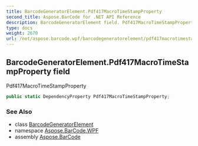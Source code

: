 ```yaml
---
title: BarcodeGeneratorElement.Pdf417MacroTimeStampProperty
second_title: Aspose.BarCode for .NET API Reference
description: BarcodeGeneratorElement field. Pdf417MacroTimeStampProperty
type: docs
weight: 2670
url: /net/aspose.barcode.wpf/barcodegeneratorelement/pdf417macrotimestampproperty/
---
```

## BarcodeGeneratorElement.Pdf417MacroTimeStampProperty field

Pdf417MacroTimeStampProperty

```csharp
public static DependencyProperty Pdf417MacroTimeStampProperty;
```

### See Also

* class [BarcodeGeneratorElement](../)
* namespace [Aspose.BarCode.WPF](../../barcodegeneratorelement/)
* assembly [Aspose.BarCode](../../../)


